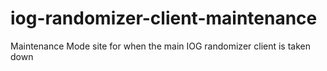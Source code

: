 # iog-randomizer-client-maintenance
Maintenance Mode site for when the main IOG randomizer client is taken down
